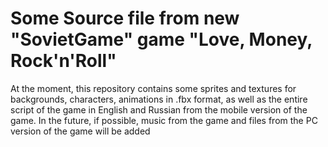# Some Source file from new "SovietGame" game "Love, Money, Rock'n'Roll"
 At the moment, this repository contains some sprites and textures for backgrounds, characters, animations in .fbx format, as well as the entire script of the game in English and Russian from the mobile version of the game. 
 In the future, if possible, music from the game and files from the PC version of the game will be added
